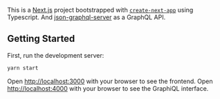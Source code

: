 This is a [Next.js](https://nextjs.org/) project bootstrapped with [`create-next-app`](https://github.com/vercel/next.js/tree/canary/packages/create-next-app) using Typescript. And [json-graphql-server](https://www.npmjs.com/package/json-graphql-server) as a GraphQL API. 

## Getting Started

First, run the development server:

```bash
yarn start
```

Open [http://localhost:3000](http://localhost:3000) with your browser to see the frontend.
Open [http://localhost:4000](http://localhost:4000) with your browser to see the GraphiQL interface.